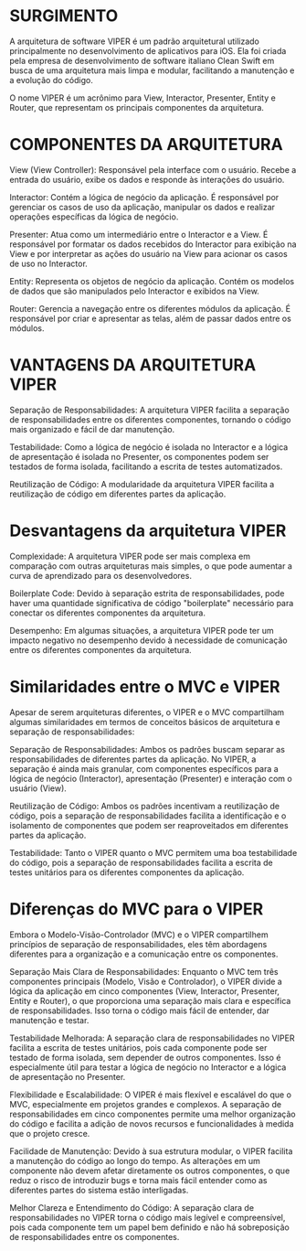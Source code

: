 SURGIMENTO
===============================================================================

A arquitetura de software VIPER é um padrão arquitetural utilizado principalmente no desenvolvimento de aplicativos para iOS. Ela foi criada pela empresa de desenvolvimento de software italiano Clean Swift em busca de uma arquitetura mais limpa e modular, facilitando a manutenção e a evolução do código.

O nome VIPER é um acrônimo para View, Interactor, Presenter, Entity e Router, que representam os principais componentes da arquitetura.

COMPONENTES DA ARQUITETURA
================================================================================

View (View Controller): Responsável pela interface com o usuário. Recebe a entrada do usuário, exibe os dados e responde às interações do usuário.

Interactor: Contém a lógica de negócio da aplicação. É responsável por gerenciar os casos de uso da aplicação, manipular os dados e realizar operações específicas da lógica de negócio.

Presenter: Atua como um intermediário entre o Interactor e a View. É responsável por formatar os dados recebidos do Interactor para exibição na View e por interpretar as ações do usuário na View para acionar os casos de uso no Interactor.

Entity: Representa os objetos de negócio da aplicação. Contém os modelos de dados que são manipulados pelo Interactor e exibidos na View.

Router: Gerencia a navegação entre os diferentes módulos da aplicação. É responsável por criar e apresentar as telas, além de passar dados entre os módulos.

VANTAGENS DA ARQUITETURA VIPER
==================================================================================

Separação de Responsabilidades: A arquitetura VIPER facilita a separação de responsabilidades entre os diferentes componentes, tornando o código mais organizado e fácil de dar manutenção.

Testabilidade: Como a lógica de negócio é isolada no Interactor e a lógica de apresentação é isolada no Presenter, os componentes podem ser testados de forma isolada, facilitando a escrita de testes automatizados.

Reutilização de Código: A modularidade da arquitetura VIPER facilita a reutilização de código em diferentes partes da aplicação.

Desvantagens da arquitetura VIPER
==================================================================================

Complexidade: A arquitetura VIPER pode ser mais complexa em comparação com outras arquiteturas mais simples, o que pode aumentar a curva de aprendizado para os desenvolvedores.

Boilerplate Code: Devido à separação estrita de responsabilidades, pode haver uma quantidade significativa de código "boilerplate" necessário para conectar os diferentes componentes da arquitetura.

Desempenho: Em algumas situações, a arquitetura VIPER pode ter um impacto negativo no desempenho devido à necessidade de comunicação entre os diferentes componentes da arquitetura.

Similaridades entre o MVC e VIPER
==================================================================================

Apesar de serem arquiteturas diferentes, o VIPER e o MVC compartilham algumas similaridades em termos de conceitos básicos de arquitetura e separação de responsabilidades:

Separação de Responsabilidades: Ambos os padrões buscam separar as responsabilidades de diferentes partes da aplicação. No VIPER, a separação é ainda mais granular, com componentes específicos para a lógica de negócio (Interactor), apresentação (Presenter) e interação com o usuário (View).

Reutilização de Código: Ambos os padrões incentivam a reutilização de código, pois a separação de responsabilidades facilita a identificação e o isolamento de componentes que podem ser reaproveitados em diferentes partes da aplicação.

Testabilidade: Tanto o VIPER quanto o MVC permitem uma boa testabilidade do código, pois a separação de responsabilidades facilita a escrita de testes unitários para os diferentes componentes da aplicação.

Diferenças do MVC para o VIPER
==================================================================================

Embora o Modelo-Visão-Controlador (MVC) e o VIPER compartilhem princípios de separação de responsabilidades, eles têm abordagens diferentes para a organização e a comunicação entre os componentes.

Separação Mais Clara de Responsabilidades: Enquanto o MVC tem três componentes principais (Modelo, Visão e Controlador), o VIPER divide a lógica da aplicação em cinco componentes (View, Interactor, Presenter, Entity e Router), o que proporciona uma separação mais clara e específica de responsabilidades. Isso torna o código mais fácil de entender, dar manutenção e testar.

Testabilidade Melhorada: A separação clara de responsabilidades no VIPER facilita a escrita de testes unitários, pois cada componente pode ser testado de forma isolada, sem depender de outros componentes. Isso é especialmente útil para testar a lógica de negócio no Interactor e a lógica de apresentação no Presenter.

Flexibilidade e Escalabilidade: O VIPER é mais flexível e escalável do que o MVC, especialmente em projetos grandes e complexos. A separação de responsabilidades em cinco componentes permite uma melhor organização do código e facilita a adição de novos recursos e funcionalidades à medida que o projeto cresce.

Facilidade de Manutenção: Devido à sua estrutura modular, o VIPER facilita a manutenção do código ao longo do tempo. As alterações em um componente não devem afetar diretamente os outros componentes, o que reduz o risco de introduzir bugs e torna mais fácil entender como as diferentes partes do sistema estão interligadas.

Melhor Clareza e Entendimento do Código: A separação clara de responsabilidades no VIPER torna o código mais legível e compreensível, pois cada componente tem um papel bem definido e não há sobreposição de responsabilidades entre os componentes.
